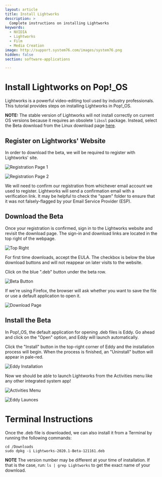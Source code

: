 ```yaml
---
layout: article
title: Install Lightworks
description: >
  Complete instructions on installing Lightworks
keywords:
  - NVIDIA
  - Lightworks
  - Film
  - Media Creation
image: http://support.system76.com/images/system76.png
hidden: false
section: software-applications

---
```


# Install Lightworks on Pop!\_OS

Lightworks is a powerful video-editing tool used by industry professionals. This tutorial provides steps on installing Lightworks in Pop!\_OS.

**NOTE:** The stable version of Lightworks will not install correctly on current OS versions because it requires an obsolete ```libssl``` package. Instead, select the Beta download from the Linux download page [here](https://www.lwks.com/index.php?option=com_lwks&view=download&Itemid=206&tab=1).

## Register on Lightworks' Website

In order to download the beta, we will be required to register with Lightworks' site.

![Registration Page 1](/images/lightworks/lightworks-registration-page-1.png)

![Registration Page 2](/images/lightworks/lightworks-registration-page-2.png)

We will need to confirm our registration from whichever email account we used to register.
Lightworks will send a confirmation email with a verification link. It may be helpful to check the "spam" folder to ensure that it was not falsely-flagged by your Email Service Provider (ESP).

## Download the Beta

Once your registration is confirmed, sign in to the Lightworks website and revisit the download page.
The sign-in and download links are located in the top right of the webpage.

![Top Right](/images/lightworks/lightworks-top-right.png)

For first time downloads, accept the EULA. The checkbox is below the blue download buttons and will not reappear on later visits to the website.

Click on the blue ".deb" button under the beta row.

![Beta Button](/images/lightworks/lightworks-beta-download-button.png)

If we're using Firefox, the browser will ask whether you want to save the file or use a default application to open it.

![Download Page](/images/lightworks/lightworks-beta-downnload-with-eddy.png)

## Install the Beta

In Pop!\_OS, the default application for opening .deb files is Eddy. Go ahead and click on the "Open" option, and Eddy will launch automatically.

Click the "Install" button in the top-right corner of Eddy and the installation process will begin. When the process is finished, an "Uninstall" button will appear in pale-red.

![Eddy Installation](/images/lightworks/lightworks-eddy-2.png)

Now we should be able to launch Lightworks from the Activities menu like any other integrated system app!

![Activities Menu](/images/lightworks/lightworks-activities-menu.png)

![Eddy Launces](/images/lightworks/lightworks-installed.png)

# Terminal Instructions

Once the .deb file is downloaded, we can also install it from a Terminal by running the following commands:

```
cd /Downloads
sudo dpkg -i Lightworks-2020.1-Beta-121161.deb
```

**NOTE** The version number may be different at your time of installation. If that is the case, run: ```ls | grep Lightworks``` to get the exact name of your download.
